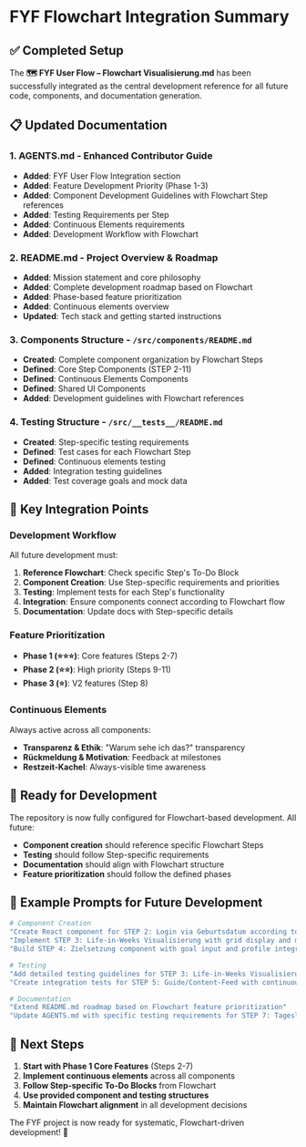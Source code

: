 # FYF Flowchart Integration Summary

## ✅ Completed Setup

The **🗺️ FYF User Flow – Flowchart Visualisierung.md** has been successfully integrated as the central development reference for all future code, components, and documentation generation.

## 📋 Updated Documentation

### 1. AGENTS.md - Enhanced Contributor Guide
- **Added**: FYF User Flow Integration section
- **Added**: Feature Development Priority (Phase 1-3)
- **Added**: Component Development Guidelines with Flowchart Step references
- **Added**: Testing Requirements per Step
- **Added**: Continuous Elements requirements
- **Added**: Development Workflow with Flowchart

### 2. README.md - Project Overview & Roadmap
- **Added**: Mission statement and core philosophy
- **Added**: Complete development roadmap based on Flowchart
- **Added**: Phase-based feature prioritization
- **Added**: Continuous elements overview
- **Updated**: Tech stack and getting started instructions

### 3. Components Structure - `/src/components/README.md`
- **Created**: Complete component organization by Flowchart Steps
- **Defined**: Core Step Components (STEP 2-11)
- **Defined**: Continuous Elements Components
- **Defined**: Shared UI Components
- **Added**: Development guidelines with Flowchart references

### 4. Testing Structure - `/src/__tests__/README.md`
- **Created**: Step-specific testing requirements
- **Defined**: Test cases for each Flowchart Step
- **Defined**: Continuous elements testing
- **Added**: Integration testing guidelines
- **Added**: Test coverage goals and mock data

## 🎯 Key Integration Points

### Development Workflow
All future development must:
1. **Reference Flowchart**: Check specific Step's To-Do Block
2. **Component Creation**: Use Step-specific requirements and priorities
3. **Testing**: Implement tests for each Step's functionality
4. **Integration**: Ensure components connect according to Flowchart flow
5. **Documentation**: Update docs with Step-specific details

### Feature Prioritization
- **Phase 1 (⭐⭐⭐)**: Core features (Steps 2-7)
- **Phase 2 (⭐⭐)**: High priority (Steps 9-11)
- **Phase 3 (⭐)**: V2 features (Step 8)

### Continuous Elements
Always active across all components:
- **Transparenz & Ethik**: "Warum sehe ich das?" transparency
- **Rückmeldung & Motivation**: Feedback at milestones
- **Restzeit-Kachel**: Always-visible time awareness

## 🚀 Ready for Development

The repository is now fully configured for Flowchart-based development. All future:

- **Component creation** should reference specific Flowchart Steps
- **Testing** should follow Step-specific requirements
- **Documentation** should align with Flowchart structure
- **Feature prioritization** should follow the defined phases

## 📝 Example Prompts for Future Development

```bash
# Component Creation
"Create React component for STEP 2: Login via Geburtsdatum according to Flowchart"
"Implement STEP 3: Life-in-Weeks Visualisierung with grid display and metrics"
"Build STEP 4: Zielsetzung component with goal input and profile integration"

# Testing
"Add detailed testing guidelines for STEP 3: Life-in-Weeks Visualisierung according to Flowchart To-Dos"
"Create integration tests for STEP 5: Guide/Content-Feed with continuous elements"

# Documentation
"Extend README.md roadmap based on Flowchart feature prioritization"
"Update AGENTS.md with specific testing requirements for STEP 7: Tageslimit"
```

## 🎯 Next Steps

1. **Start with Phase 1 Core Features** (Steps 2-7)
2. **Implement continuous elements** across all components
3. **Follow Step-specific To-Do Blocks** from Flowchart
4. **Use provided component and testing structures**
5. **Maintain Flowchart alignment** in all development decisions

The FYF project is now ready for systematic, Flowchart-driven development! 🚀
